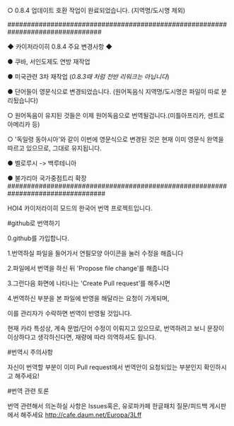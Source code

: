 ○ 0.8.4 업데이트 호환 작업이 완료되었습니다. (지역명/도시명 제외)

################################################################################

◆ 카이저라이히 0.8.4 주요 변경사항 ◆

● 쿠바, 서인도제도 연방 재작업

● 미국관련 3차 재작업 (*0.8.3때 처럼 전반 리워크는 아닙니다*)

● 단어들이 영문식으로 변경되었습니다. (원어독음식 지역명/도시명은 파일이 따로 분리됬습니다)

 ○ 원어독음이 유지된 것들은 이제 원어독음으로 번역될겁니다.(미틀아프리카, 센트로아메리카 등)
 
 ○ '독일령 동아시아'와 같이 이번에 영문식으로 변경된 것은 현재 이미 영문식 완역을 따르고 있으므로, 그대로 유지됩니다.
 
● 벨로루시 -> 백루테니아

● 불가리아 국가중점트리 확장
#################################################################################


HOI4 카이저라이히 모드의 한국어 번역 프로젝트입니다.


#github로 번역하기

0.github를 가입합니다.

1.번역하실 파일을 들어가서 연필모양 아이콘을 눌러 수정을 해줍니다

2.파일에서 번역을 하신 뒤 'Propose file change'를 해줍니다

3.그런다음 화면에 나타나는 'Create Pull request'를 해주시면

4.번역하신 부분을 본 파일에 반영을 해달라는 요청이 가게되며, 

이를 관리자가 수락하면 번역이 반영될 것입니다.

현재 카라 특성상, 계속 문법/단어 수정이 이뤄지고 있으므로, 번역하려고 보니 문장이 이상하다고 생각하신다면, 재량에 따라 의역하셔도 됩니다.



#번역시 주의사항

자신이 번역할 부분이 이미 Pull request에서 번역안이 요청되있는 부분인지 확인하시고 해주세요!



#번역 관련 토론

번역 관련해서 의논하실 사항은 Issues혹은, 유로파카페 한글패치 질문/피드백 게시판에서 해주세요
http://cafe.daum.net/Europa/3Lff
